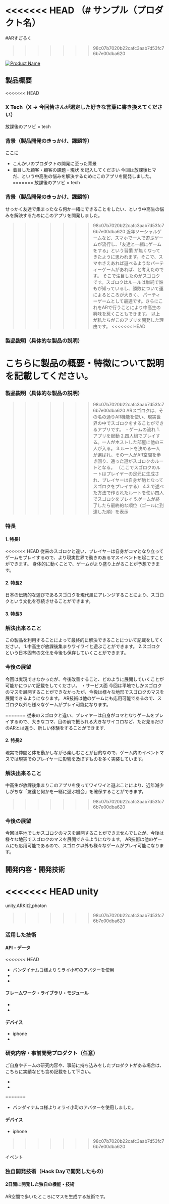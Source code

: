 <<<<<<< HEAD
（# サンプル（プロダクト名）
=======
#ARすごろく
>>>>>>> 98c07b7020b22cafc3aab7d53fc76b7e00dba620

[![Product Name](image.png)](https://youtu.be/k-4J6uWMKkg)

## 製品概要
<<<<<<< HEAD
### X Tech（X → 今回皆さんが選定した好きな言葉に書き換えてください）
放課後のアソビ × tech

### 背景（製品開発のきっかけ、課題等）
ここに
- こんかいのプロダクトの開発に至った背景
- 着目した顧客・顧客の課題・現状
を記入してください
今回は放課後ヒマだ、という中高生の悩みを解決するためにこのアプリを開発しました。
=======
放課後のアソビ × tech

### 背景（製品開発のきっかけ、課題等）
せっかく友達で集まったなら何か一緒にできることをしたい、という中高生の悩みを解決するためにこのアプリを開発しました。
>>>>>>> 98c07b7020b22cafc3aab7d53fc76b7e00dba620
近年ソーシャルゲームなど、スマホで一人で遊ぶゲームが流行し、「友達と一緒にゲームをする」という習慣
が無くなってきたように思われます。そこで、スマホさえあれば遊べるようなパーティーゲームがあれば、と考えたのです。
そこで注目したのがスゴロクです。スゴロクはルールは単純で誰もが知っているし、勝敗について運によるところが大きく、
パーティーゲームとして最適です。さらにこれをARで行うことにより中高生の興味を惹くこともできます。
以上が私たちがこのアプリを開発した理由です。
<<<<<<< HEAD


### 製品説明（具体的な製品の説明）
こちらに製品の概要・特徴について説明を記載してください。
=======

### 製品説明（具体的な製品の説明）
>>>>>>> 98c07b7020b22cafc3aab7d53fc76b7e00dba620
ARスゴロクは、その名の通りAR機能を使い、現実世界の中でスゴロクをすることができるアプリです。
・ゲームの流れ
1.アプリを起動
2.四人組でプレイする。一人がホストした部屋に他の三人が入る。
3.ルートを決める一人が選ばれ、その一人がAR空間を歩き回り、通った道がスゴロクのルートとなる。
（ここでスゴロクのルートはプレイヤーの足元に生成され、プレイヤーは自身が駒となってスゴロクをプレイする）
4.3.で述べた方法で作られたルートを使い四人でスゴロクをプレイ
5.ゲームが終了したら最終的な順位（ゴールに到達した順）を表示
### 特長

#### 1. 特長1
<<<<<<< HEAD
従来のスゴロクと違い、プレイヤーは自身がコマとなり立ってゲームをプレイするので、より現実世界で動きのあるマスイベントを起こすことができます。
身体的に動くことで、ゲームがより盛り上がることが予想できます。
#### 2. 特長2
日本の伝統的な遊びであるスゴロクを現代風にアレンジすることにより、スゴロクという文化を存続させることができます。
#### 3. 特長3

### 解決出来ること
この製品を利用することによって最終的に解決できることについて記載をしてください。
1.中高生が放課後集まりワイワイと遊ぶことができます。
2.スゴロクという日本固有の文化を今後も保存していくことができます。

### 今後の展望
今回は実現できなかったが、今後改善すること、どのように展開していくことが可能かについて記載をしてください。
・サービス面
今回は平地でしかスゴロクのマスを展開することができなかったが、今後は様々な地形でスゴロクのマスを展開できるようになります。
AR技術は他のゲームにも応用可能であるので、スゴロク以外も様々なゲームがプレイ可能になります。

=======
従来のスゴロクと違い、プレイヤーは自身がコマとなりゲームをプレイするので、大きなコマ、目の前で振られる大きなサイコロなど、ただ見るだけのARとは違う、新しい体験をすることができます.

#### 2. 特長2
現実で仲間と体を動かしながら楽しむことが目的なので、ゲーム内のイベントマスでは現実でのプレイヤーに影響を及ぼすものを多く実装しています。

### 解決出来ること
中高生が放課後集まりこのアプリを使ってワイワイと遊ぶことにより、近年減少しがちな「友達と何かを一緒に遊ぶ機会」を確保することができます。

>>>>>>> 98c07b7020b22cafc3aab7d53fc76b7e00dba620

### 今後の展望
今回は平地でしかスゴロクのマスを展開することができませんでしたが、今後は様々な地形でスゴロクのマスを展開できるようになります。
AR技術は他のゲームにも応用可能であるので、スゴロク以外も様々なゲームがプレイ可能になります。

## 開発内容・開発技術
<<<<<<< HEAD
unity
=======
unity,ARKit2,photon
>>>>>>> 98c07b7020b22cafc3aab7d53fc76b7e00dba620
### 活用した技術
#### API・データ

<<<<<<< HEAD
* バンダイナムコ様よりミライ小町のアバターを使用
* 
* 

#### フレームワーク・ライブラリ・モジュール
* 
* 

#### デバイス
* iphone
* 

### 研究内容・事前開発プロダクト（任意）
ご自身やチームの研究内容や、事前に持ち込みをしたプロダクトがある場合は、こちらに実績なども含め記載をして下さい。

* 
* 
=======
* バンダイナムコ様よりミライ小町のアバターを使用しました。

#### デバイス
* iphone
>>>>>>> 98c07b7020b22cafc3aab7d53fc76b7e00dba620

イベント
### 独自開発技術（Hack Dayで開発したもの）
#### 2日間に開発した独自の機能・技術
AR空間で歩いたところにマスを生成する技術です。

